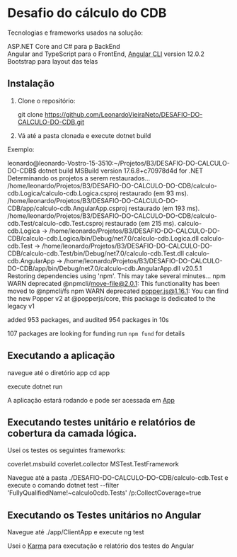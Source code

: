 # Desafio do cálculo do CDB

Tecnologias e frameworks usados na solução:

ASP.NET Core and C# para p BackEnd <br />
Angular and TypeScript para o FrontEnd, [Angular CLI](https://github.com/angular/angular-cli) version 12.0.2 <br />
Bootstrap para layout das telas <br />

## Instalação

1. Clone o repositório:

   git clone https://github.com/LeonardoVieiraNeto/DESAFIO-DO-CALCULO-DO-CDB.git

1. Vá até a pasta clonada e execute dotnet build 

Exemplo:

leonardo@leonardo-Vostro-15-3510:~/Projetos/B3/DESAFIO-DO-CALCULO-DO-CDB$ dotnet build 
MSBuild version 17.6.8+c70978d4d for .NET
  Determinando os projetos a serem restaurados...
  /home/leonardo/Projetos/B3/DESAFIO-DO-CALCULO-DO-CDB/calculo-cdb.Logica/calculo-cdb.Logica.csproj restaurado (em 93 ms).
  /home/leonardo/Projetos/B3/DESAFIO-DO-CALCULO-DO-CDB/app/calculo-cdb.AngularApp.csproj restaurado (em 193 ms).
  /home/leonardo/Projetos/B3/DESAFIO-DO-CALCULO-DO-CDB/calculo-cdb.Test/calculo-cdb.Test.csproj restaurado (em 215 ms).
  calculo-cdb.Logica -> /home/leonardo/Projetos/B3/DESAFIO-DO-CALCULO-DO-CDB/calculo-cdb.Logica/bin/Debug/net7.0/calculo-cdb.Logica.dll
  calculo-cdb.Test -> /home/leonardo/Projetos/B3/DESAFIO-DO-CALCULO-DO-CDB/calculo-cdb.Test/bin/Debug/net7.0/calculo-cdb.Test.dll
  calculo-cdb.AngularApp -> /home/leonardo/Projetos/B3/DESAFIO-DO-CALCULO-DO-CDB/app/bin/Debug/net7.0/calculo-cdb.AngularApp.dll
  v20.5.1
  Restoring dependencies using 'npm'. This may take several minutes...
  npm WARN deprecated @npmcli/move-file@2.0.1: This functionality has been moved to @npmcli/fs
  npm WARN deprecated popper.js@1.16.1: You can find the new Popper v2 at @popperjs/core, this package is dedicated to the legacy v1
  
  added 953 packages, and audited 954 packages in 10s
  
  107 packages are looking for funding
    run `npm fund` for details

## Executando a aplicação 

navegue até o diretório app
cd app

execute dotnet run 

A aplicação estará rodando e pode ser acessada em [App](https://localhost:7129/)

## Executando testes unitário e relatórios de cobertura da camada lógica. 

Usei os testes os seguintes frameworks:

coverlet.msbuild 
coverlet.collector
MSTest.TestFramework

Navegue até a pasta ./DESAFIO-DO-CALCULO-DO-CDB/calculo-cdb.Test e execute o comando 
dotnet test --filter 'FullyQualifiedName!~calculo0cdb.Tests' /p:CollectCoverage=true

## Executando os Testes unitários no Angular

Navegue até ./app/ClientApp e execute ng test 

Usei o [Karma](https://karma-runner.github.io) para executação e relatório dos testes do Angular



